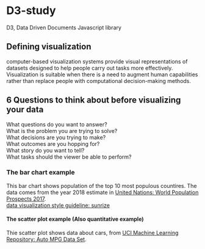 # D3-study
D3, Data Driven Documents Javascript library

## Defining visualization
computer-based visualization systems provide visual representations of datasets designed to help people carry out tasks more effectively.  Visualization is suitable when there is a need to augment human capabilities rather than replace people with computational decision-making methods.

## 6 Questions to think about before visualizing your data
What questions do you want to answer?  
What is the problem you are trying to solve?  
What decisions are you trying to make?  
What outcomes are you hopping for?  
What story do you want to tell?  
What tasks should the viewer be able to perform?  

### The bar chart example
This bar chart shows population of the top 10 most populous countires. The data comes from the year 2018 estimate in [United Nations: World Population Prospects 2017](https://esa.un.org/unpd/wpp/Download/Standard/Population/).  
[data visualization style guideline: sunrize](https://sunlightfoundation.com/2014/03/12/datavizguide/)

#### The scatter plot example (Also quantitative example)
Thie scatter plot shows data about cars, from [UCI Machine Learning Repository: Auto MPG Data Set](http://mlr.cs.umass.edu/ml/datasets/Auto+MGP).